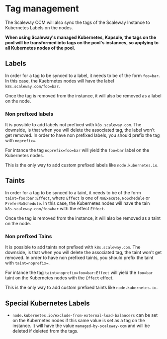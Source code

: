 # Tag management

The Scaleway CCM will also sync the tags of the Scaleway Instance to Kubernetes Labels on the nodes.

**When using Scaleway's managed Kubernetes, Kapsule, the tags on the pool will be transformed into tags on the pool's instances, so applying to all Kubernetes nodes of the pool.**

## Labels

In order for a tag to be synced to a label, it needs to be of the form `foo=bar`.
In this case, the Kuebrnetes nodes will have the label `k8s.scaleway.com/foo=bar`.

Once the tag is removed from the instance, it will also be removed as a label on the node.

### Non prefixed labels

It is possible to add labels not prefixed with `k8s.scaleway.com`. The downside, is that when you will delete the associated tag, the label won't get removed.
In order to have non prefixed labels, you should prefix the tag with `noprefix=`.

For intance the tag `noprefix=foo=bar` will yield the `foo=bar` label on the Kubernetes nodes.

This is the only way to add custom prefixed labels like `node.kubernetes.io`.

## Taints

In order for a tag to be synced to a taint, it needs to be of the form `taint=foo:bar:Effect`, where `Effect` is one of `NoExecute`, `NoSchedule` or `PreferNoSchedule`.
In this case, the Kubernetes nodes will have the tain `k8s.scaleway.com/foo=bar` with the effect `Effect`.

Once the tag is removed from the instance, it will also be removed as a taint on the node.

### Non prefixed Tains

It is possible to add taints not prefixed with `k8s.scaleway.com`. The downside, is that when you will delete the associated tag, the taint won't get removed.
In order to have non prefixed taints, you should prefix the taint with `taint=noprefix=`.

For intance the tag `taint=noprefix=foo=bar:Effect` will yield the `foo=bar` taint on the Kubernetes nodes with the `Effect` effect.

This is the only way to add custom prefixed taints like `node.kubernetes.io`.

## Special Kubernetes Labels

- `node.kubernetes.io/exclude-from-external-load-balancers` can be set on the Kubernetes nodes if this same value is set as a tag on the instance. It will have the value `managed-by-scaleway-ccm` and will be deleted if deleted from the tags.
